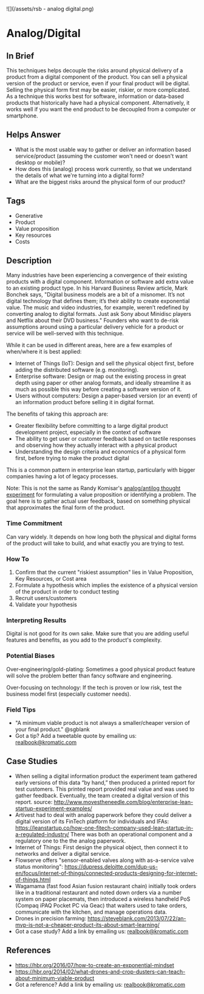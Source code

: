 ![](/assets/rsb - analog digital.png)
# Analog/Digital

## In Brief

This techniques helps decouple the risks around physical delivery of a product from a digital component of the product. You can sell a physical version of the product or service, even if your final product will be digital. Selling the physical form first may be easier, riskier, or more complicated. As a technique this works best for software, information or data-based products that historically have had a physical component. Alternatively, it works well if you want the end product to be decoupled from a computer or smartphone.

## Helps Answer

 * What is the most usable way to gather or deliver an information based service/product (assuming the customer won't need or doesn't want desktop or mobile)?
 * How does this (analog) process work currently, so that we understand the details of what we're turning into a digital form?
 * What are the biggest risks around the physical form of our product?

## Tags
 * Generative
 * Product
 * Value proposition
 * Key resources
 * Costs

## Description

Many industries have been experiencing a convergence of their existing products with a digital component. Information or software add extra value to an existing product type. In his Harvard Business Review article, Mark Bonchek says, "Digital business models are a bit of a misnomer. It’s not digital technology that defines them; it’s their ability to create exponential value. The music and video industries, for example, weren’t redefined by converting analog to digital formats. Just ask Sony about Minidisc players and Netflix about their DVD business." Founders who want to de-risk assumptions around using a particular delivery vehicle for a product or service will be well-served with this technique. 

While it can be used in different areas, here are a few examples of when/where it is best applied:
 * Internet of Things (IoT): Design and sell the physical object first, before adding the distributed software (e.g. monitoring).
 * Enterprise software: Design or map out the existing process in great depth using paper or other analog formats, and ideally streamline it as much as possible this way before creating a software version of it.
 * Users without computers: Design a paper-based version (or an event) of an information product before selling it in digital format.

The benefits of taking this approach are:
 * Greater flexibility before committing to a large digital product development project, especially in the context of software
 * The ability to get user or customer feedback based on tactile responses and observing how they actually interact with a physical product
 * Understanding the design criteria and economics of a physical form first, before trying to make the product digital

This is a common pattern in enterprise lean startup, particularly with bigger companies having a lot of legacy processes. 

Note: This is not the same as Randy Komisar's [analog/antilog thought experiment](http://ecorner.stanford.edu/videos/2418/Analogs-and-Antilogs-Nothing-is-Revolutionary) for formulating a value proposition or identifying a problem. The goal here is to gather actual user feedback, based on something physical that approximates the final form of the product. 

### Time Commitment

Can vary widely. It depends on how long both the physical and digital forms of the product will take to build, and what exactly you are trying to test. 

### How To

1. Confirm that the current "riskiest assumption" lies in Value Proposition, Key Resources, or Cost area 
2. Formulate a hypothesis which implies the existence of a physical version of the product in order to conduct testing
3. Recruit users/customers
4. Validate your hypothesis

### Interpreting Results

Digital is not good for its own sake. Make sure that you are adding useful features and benefits, as you add to the product's complexity. 

### Potential Biases

Over-engineering/gold-plating: Sometimes a good physical product feature will solve the problem better than fancy software and engineering.

Over-focusing on technology: If the tech is proven or low risk, test the business model first (especially customer needs).

### Field Tips
* "A minimum viable product is not always a smaller/cheaper version of your final product." @sgblank 
* Got a tip? Add a tweetable quote by emailing us: [realbook@kromatic.com](mailto:realbook@kromatic.com)

## Case Studies
* When selling a digital information product the experiment team gathered early versions of this data “by hand,” then produced a printed report for test customers. This printed report provided real value and was used to gather feedback. Eventually, the team created a digital version of this report. source: http://www.movestheneedle.com/blog/enterprise-lean-startup-experiment-examples/
* Artivest had to deal with analog paperwork before they could deliver a digital version of its FinTech platform for individuals and IFAs: https://leanstartup.co/how-one-fitech-company-used-lean-startup-in-a-regulated-industry/ There was both an operational component and a regulatory one to the the analog paperwork.
* Internet of Things: First design the physical object, then connect it to networks and deliver a digital service. 
* Flowserve offers "sensor-enabled valves along with as-a-service valve status monitoring": https://dupress.deloitte.com/dup-us-en/focus/internet-of-things/connected-products-designing-for-internet-of-things.html
* Wagamama (fast food Asian fusion restaurant chain) initially took orders like in a traditional restaurant and noted down orders via a number system on paper placemats, then introduced a wireless handheld PoS (Compaq iPAQ Pocket PC via Geac) that waiters used to take orders, communicate with the kitchen, and manage operations data. 
* Drones in precision farming: https://steveblank.com/2013/07/22/an-mvp-is-not-a-cheaper-product-its-about-smart-learning/
* Got a case study? Add a link by emailing us: [realbook@kromatic.com](mailto:realbook@kromatic.com) 
 
## References
* https://hbr.org/2016/07/how-to-create-an-exponential-mindset
* https://hbr.org/2014/02/what-drones-and-crop-dusters-can-teach-about-minimum-viable-product
* Got a reference? Add a link by emailing us: [realbook@kromatic.com](realbook@kromatic.com) 